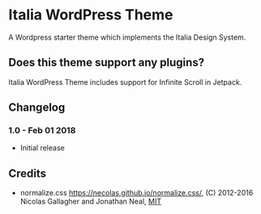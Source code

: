 # Italia WordPress Theme #

A Wordpress starter theme which implements the Italia Design System.

## Does this theme support any plugins? ##

Italia WordPress Theme includes support for Infinite Scroll in Jetpack.

## Changelog ##

### 1.0 - Feb 01 2018 ###
* Initial release

## Credits ##

* normalize.css https://necolas.github.io/normalize.css/, (C) 2012-2016 Nicolas Gallagher and Jonathan Neal, [MIT](https://opensource.org/licenses/MIT)